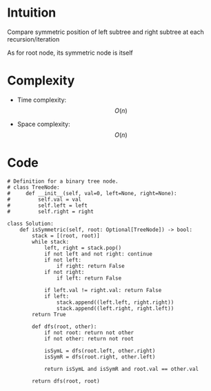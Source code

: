 # Intuition
<!-- Describe your first thoughts on how to solve this problem. -->
Compare symmetric position of left subtree and right subtree at each recursion/iteration

As for root node, its symmetric node is itself

# Complexity
- Time complexity:
$$O(n)$$

- Space complexity:
$$O(n)$$

# Code
```
# Definition for a binary tree node.
# class TreeNode:
#     def __init__(self, val=0, left=None, right=None):
#         self.val = val
#         self.left = left
#         self.right = right

class Solution:
    def isSymmetric(self, root: Optional[TreeNode]) -> bool:
        stack = [(root, root)]
        while stack:
            left, right = stack.pop()
            if not left and not right: continue
            if not left:
                if right: return False
            if not right:
                if left: return False
            
            if left.val != right.val: return False
            if left:
                stack.append((left.left, right.right))
                stack.append((left.right, right.left))
        return True
            
        def dfs(root, other):
            if not root: return not other
            if not other: return not root

            isSymL = dfs(root.left, other.right)
            isSymR = dfs(root.right, other.left)
            
            return isSymL and isSymR and root.val == other.val

        return dfs(root, root)
```